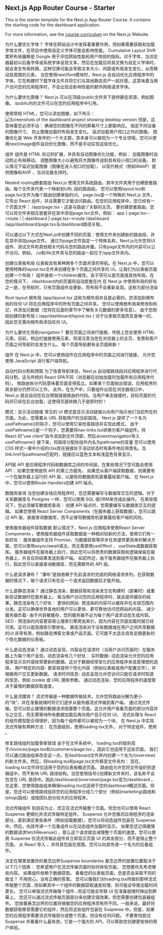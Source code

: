 ## Next.js App Router Course - Starter

This is the starter template for the Next.js App Router Course. It contains the starting code for the dashboard application.

For more information, see the [course curriculum](https://nextjs.org/learn) on the Next.js Website.

为什么要优化字体？
字体在网站设计中发挥着重要作用，但如果需要获取和加载字体文件，在项目中使用自定义字体可能会影响性能。
Cumulative Layout Shift累积布局偏移是 Google 用于评估网站性能和用户体验的指标。对于字体，当浏览器最初以后备字体或系统字体呈现文本，然后在加载后将其交换为自定义字体时，就会发生布局转换。这种交换可能会导致文本大小、间距或布局发生变化，从而移动其周围的元素。
当您使用next/font模块时，Next.js 会自动优化应用程序中的字体。它在构建时下载字体文件并将它们与其他静态资产一起托管。这意味着当用户访问您的应用程序时，不会出现会影响性能的额外网络请求字体。


为什么要优化图像？
Next.js 可以在顶级/public文件夹下提供静态资源，例如图像。 /public内的文件可以在您的应用程序中引用。

使用常规 HTML，您可以添加图像，如下所示：
<img
  src="/hero.png"
  alt="Screenshots of the dashboard project showing desktop version"
/>
但是，这意味着您必须手动：
确保您的图像在不同的屏幕尺寸上都能响应。
指定不同设备的图像尺寸。
防止图像加载时布局发生变化。
延迟加载用户视口之外的图像。
图像优化是 Web 开发中的一个大主题，其本身可以被视为一个专业领域。您可以使用next/image组件自动优化图像，而不是手动实现这些优化。

<Image>组件
<Image>组件是 HTML <img>标记的扩展，并具有自动图像优化功能，例如：
加载图像时自动防止布局移动。
调整图像大小以避免将大图像传送到具有较小视口的设备。
默认情况下延迟加载图像（图像在进入视口时加载）。
以现代格式（例如WebP）提供图像和AVIF ，当浏览器支持时。


Nested routing嵌套路由
Next.js 使用文件系统路由，其中​​文件夹用于创建嵌套路由。每个文件夹代表一个映射到URL 段的路由段。
您可以使用layout.tsx和page.tsx文件为每个路由创建单独的UI。
page.tsx是一个特殊的 Next.js 文件，它导出 React 组件，并且需要它才能访问路由。在您的应用程序中，您已经有一个页面文件： /app/page.tsx - 这是与路由'/'关联的主页。
要创建嵌套路由，您可以将文件夹相互嵌套并在其中添加page.tsx文件。例如：
app
|-page.tsx-->route /
|-dashboard
  |-page.tsx-->route /dashboard
/app/dashboard/page.tsx与/dashboard路径关联。

可以通过以下方式在Next.js中创建不同的页面：使用文件夹创建新的路由段，并在其中添加page文件。
通过为page文件指定一个特殊名称，Next.js允许您将UI组件、测试文件和其他相关代码与您的路由并置。只有page文件内的内容可以公开访问。例如， /ui和/lib文件夹与您的路由一起位于/app文件夹内。


创建仪表板布局
仪表板具有某种跨多个页面共享的导航。在 Next.js 中，您可以使用特殊的layout.tsx文件来创建在多个页面之间共享的 UI。让我们为仪表板页面创建一个布局！
<Layout />组件接收一个children属性。该子项可以是页面或其他布局。在您的情况下， /dashboard内的页面将自动嵌套在<Layout />内
在 Next.js 中使用布局的好处之一是，在导航时，只有页面组件会更新，而布局不会重新呈现。这称为部分渲染


Root layout 根布局
/app/layout.tsx
这称为根布局并且是必需的。您添加到根布局的任何 UI 将在应用程序中的所有页面之间共享。
您可以使用根布局来修改<html>和<body>标记，并添加元数据（您将在后面的章节中了解有关元数据的更多信息）。
由于您刚刚创建的新布局 ( /app/dashboard/layout.tsx ) 对于仪表板页面而言是唯一的，因此您无需向根布局添加任何 UI。


为什么要优化导航navigation？
要在页面之间进行链接，传统上您会使用<a> HTML 元素。目前，侧边栏链接使用<a>元素，但请注意当您在浏览器上的主页、发票和客户页面之间导航时会发生什么。
每个页面导航都有全页面刷新！

<Link>组件
在 Next.js 中，您可以使用<Link />组件在应用程序中的页面之间进行链接。 <Link>允许您使用 JavaScript 进行客户端导航。

自动代码分割和预取
为了改善导航体验，Next.js 自动按路线段对应用程序进行代码分割。这与传统的 React SPA不同（浏览器在初始加载时加载所有应用程序代码）。
按路由拆分代码意味着页面变得孤立。如果某个页面抛出错误，应用程序的其余部分仍然可以工作。
此外，在生产中，只要<Link>组件出现在浏览器视口中，Next.js 就会自动在后台预取链接路由的代码。当用户单击链接时，目标页面的代码将已经在后台加载，这使得页面转换几乎是即时的！


模式：显示活动链接
常见的 UI 模式是显示活动链接以向用户指示他们当前所在的页面。为此，您需要从 URL 获取用户的当前路径。 Next.js 提供了一个名为usePathname()的钩子，您可以使用它来检查路径并实现此模式。
由于usePathname()是一个钩子，您需要将nav-links.tsx转换为客户端组件。将 React 的"use client"指令添加到文件顶部，然后从next/navigation导入usePathname() 
接下来，将路径分配给<NavLinks />组件内名为pathname的变量
您可以使用CSS 样式一章中介绍的clsx库在链接处于活动状态时有条件地应用类名。当link.href与pathname匹配时，链接应以蓝色文本和浅蓝色背景显示。


API层
API 是应用程序代码和数据库之间的中间层。在某些情况下您可能会使用 API：
如果您使用提供 API 的第三方服务。
如果您从客户端获取数据，则需要有一个在服务器上运行的 API 层，以避免将数据库机密暴露给客户端。
在 Next.js 中，您可以使用Route Handlers创建 API 端点。

数据库查询
当您创建全栈应用程序时，您还需要编写与数据库交互的逻辑。对于关系数据库与 Postgres 一样，您可以使用 SQL 或ORM来完成此操作。
在某些情况下，您必须编写数据库查询：
创建 API 端点时，您需要编写与数据库交互的逻辑。
如果您使用 React Server Components（在服务器上获取数据），您可以跳过 API 层，直接查询数据库，而不必冒将数据库机密暴露给客户端的风险。

使用服务器组件获取数据
默认情况下，Next.js 应用程序使用React Server Components 。使用服务器组件获取数据是一种相对较新的方法，使用它们有一些好处：
服务器组件支持 Promise，为数据获取等异步任务提供更简单的解决方案。您可以使用async/await语法，而无需使用useEffect 、 useState或数据获取库。
服务器组件在服务器上执行，因此您可以将昂贵的数据获取和逻辑保留在服务器上，并且仅将结果发送到客户端。
如前所述，由于服务器组件在服务器上执行，因此您可以直接查询数据库，而无需额外的 API 层。

什么是请求瀑布？
“瀑布”是指依赖于先前请求的完成的网络请求序列。在获取数据的情况下，每个请求只有在前一个请求返回数据后才能开始。


什么是静态渲染？
通过静态渲染，数据获取和渲染发生在构建时（部署时）或重新验证数据时在服务器上。
每当用户访问您的应用程序时，就会提供缓存的结果。静态渲染有几个好处：
更快的网站- 预渲染的内容可以缓存并在全球范围内分发。这可以确保世界各地的用户可以更快、更可靠地访问您网站的内容。
减少服务器负载- 由于内容被缓存，您的服务器不必为每个用户请求动态生成内容。
SEO - 预渲染的内容更容易让搜索引擎爬虫索引，因为内容在页面加载时就已经可用。这可以提高搜索引擎排名。
静态渲染对于没有数据或在用户之间共享数据的UI 非常有用，例如静态博客文章或产品页面。它可能不太适合具有定期更新的个性化数据的仪表板。

什么是动态渲染？
通过动态呈现，内容会在请求时（当用户访问页面时）在服务器上为每个用户呈现。动态渲染有几个好处：
实时数据- 动态渲染允许您的应用程序显示实时或经常更新的数据。这对于数据经常变化的应用程序来说是理想的选择。
用户特定的内容- 更容易提供个性化内容（例如仪表板或用户配置文件），并根据用户交互更新数据。
请求时间信息- 动态呈现允许您访问只能在请求时知道的信息，例如 cookie 或 URL 搜索参数。
通过动态渲染，您的应用程序的速度取决于最慢的数据获取速度。


什么是流媒体？
流式传输是一种数据传输技术，允许您将路由分解为更小的“块”，并在准备就绪时将它们逐步从服务器流式传输到客户端。
通过流式传输，您可以防止缓慢的数据请求阻塞整个页面。这允许用户查看页面的部分内容并与之交互，而无需等待所有数据加载后再向用户显示任何 UI。
流式处理与 React 的组件模型配合得很好，因为每个组件都可以被视为一个块。
在 Next.js 中实现流式传输有两种方法：
在页面级别，使用loading.tsx文件。
对于特定组件，使用<Suspense> 。


修复路线组的加载骨架错误
由于在文件系统中， loading.tsx的级别高于/invoices/page.tsx和/customers/page.tsx ，因此它也适用于这些页面。
我们可以通过路由组来改变这一点。在dashboard文件夹内创建一个名为/(overview)的新文件夹。然后，将loading.tsx和page.tsx文件移至文件夹内：
现在， loading.tsx文件将仅适用于您的仪表板概述页面。
路由组允许您将文件组织到逻辑组中，而不影响 URL 路径结构。当您使用括号()创建新文件夹时，该名称不会包含在 URL 路径中。因此/dashboard/(overview)/page.tsx变为/dashboard 。
在这里，您使用路由组来确保loading.tsx仅适用于您的dashboard概述页面。但是，您还可以使用路线组将您的应用程序分成几个部分（例如(marketing)路线和(shop)路线）或按团队划分较大的应用程序。


流式传输组件
到目前为止，您正在流式传输整个页面。但您也可以使用 React Suspense 更细化并流式传输特定组件。
Suspense 允许您推迟应用程序的渲染部分，直到满足某些条件（例如加载数据）。您可以将动态组件包装在 Suspense 中。然后，向其传递一个后备组件以在动态组件加载时显示。
如果您还记得缓慢的数据请求fetchRevenue() ，那么这个请求就会减慢整个页面的速度。您可以使用 Suspense 仅流式传输此组件并立即显示页面 UI 的其余部分，而不是阻止整个页面。
从 React 导入<Suspense> ，并将其包装在<RevenueChart />周围。您可以向其传递一个名为<RevenueChartSkeleton>的后备组件。


决定在哪里放置你的悬念边界Suspense boundaries
悬念边界的放置位置取决于以下几个因素：
您希望用户在流式传输页面时如何体验页面。
您想要优先考虑哪些内容。
如果组件依赖于数据获取。
看看您的仪表板页面，您是否会采取不同的做法？
不用担心。没有正确的答案。
您可以像我们对loading.tsx所做的那样流式传输整个页面...但如果其中一个组件的数据获取速度较慢，则可能会导致加载时间更长。
您可以单独流式传输每个组件...但这可能会导致 UI 在准备就绪时弹出到屏幕上。
您还可以通过流式传输页面部分来创建交错效果。但您需要创建包装器组件。
您放置悬念边界的位置将根据您的应用程序而有所不同。一般来说，最好将数据获取移至需要它的组件，然后将这些组件包装在 Suspense 中。但是，如果您的应用程序需要流式传输部分或整个页面，则没有任何问题。
不要害怕尝试 Suspense 并看看什么最有效，它是一个强大的 API，可以帮助您创建更愉快的用户体验。